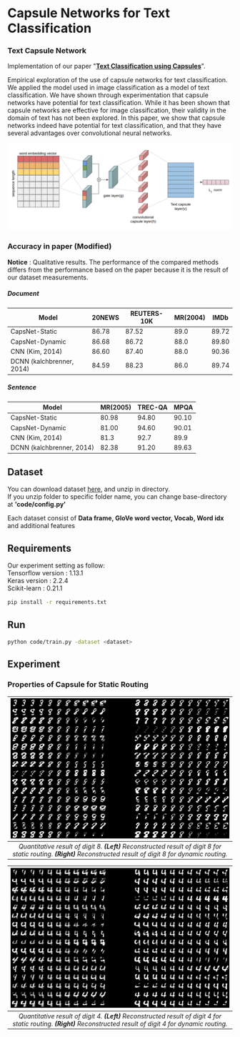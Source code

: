 # Capsule Networks for Text Classification

### Text Capsule Network 

Implementation of our paper "**[Text Classification using Capsules][1]**".  

Empirical exploration of the use of capsule networks for text classification.
We applied the model used in image classification as a model of text classification.
We have shown through experimentation that capsule networks have potential for text classification.
While it has been shown that capsule networks are effective for image classification, their validity in the domain of text has not been explored.
In this paper, we show that capsule networks indeed have potential for text classification,
and that they have several advantages over convolutional neural networks.

![](./image/model.png)

### Accuracy in paper (Modified)

**Notice** : Qualitative results. The performance of the compared methods differs from the performance based on the paper because it is the result of our dataset measurements.

##### Document

| Model | 20NEWS | REUTERS-10K | MR(2004) | IMDb |
| --- |---|---|---|---|
| CapsNet-Static | 86.78 | 87.52 | 89.0 | 89.72 |
| CapsNet-Dynamic | 86.68 | 86.72 | 88.0 | 89.80 |
| CNN (Kim, 2014) | 86.60 | 87.40 | 88.0 | 90.36 |
| DCNN (kalchbrenner, 2014) | 84.59 | 88.23 | 86.0 | 89.74 |

##### Sentence
| Model | MR(2005) | TREC-QA | MPQA |
| --- |---|---|---|
| CapsNet-Static | 80.98 | 94.80 | 90.10 |
| CapsNet-Dynamic | 81.00 | 94.60 | 90.01 |
| CNN (Kim, 2014) | 81.3 | 92.7 | 89.9 |
| DCNN (kalchbrenner, 2014) | 82.38 | 91.20 | 89.63 |


## Dataset
You can download dataset [here][2], and unzip in directory.  
If you unzip folder to specific folder name, you can change base-directory at **'code/config.py'**

Each dataset consist of **Data frame, GloVe word vector, Vocab, Word idx** and additional features

## Requirements

Our experiment setting as follow:  
Tensorflow version : 1.13.1  
Keras version : 2.2.4  
Scikit-learn : 0.21.1

```bash
pip install -r requirements.txt
```

## Run

```bash
python code/train.py -dataset <dataset>
```

## Experiment

### Properties of Capsule for Static Routing

| ![Digit-1.jpg](./image/Digit_8_recons.png) | 
|:---:| 
| *Quantitative result of digit 8. **(Left)** Reconstructed result of digit 8 for static routing. **(Right)** Reconstructed result of digit 8 for dynamic routing.* |


| ![Digit-4.jpg](./image/Digit_4_recons.png) | 
|:---:| 
| *Quantitative result of digit 4. **(Left)** Reconstructed result of digit 4 for static routing. **(Right)** Reconstructed result of digit 4 for dynamic routing.* |




[1]:https://arxiv.org/abs/1808.03976
[2]:https://drive.google.com/open?id=1r3utPlsf8x0j6KUNImq_r_FqNsrycEr1
